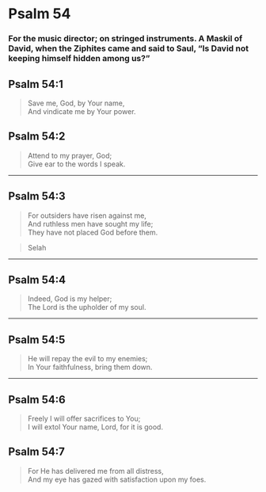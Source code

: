 # Psalm 54

### For the music director; on stringed instruments. A Maskil of David, when the Ziphites came and said to Saul, “Is David not keeping himself hidden among us?”

## Psalm 54:1

> Save me, God, by Your name,  
> And vindicate me by Your power.

## Psalm 54:2

> Attend to my prayer, God;  
> Give ear to the words I speak.

---

## Psalm 54:3

> For outsiders have risen against me,  
> And ruthless men have sought my life;  
> They have not placed God before them.

> Selah

---

## Psalm 54:4

> Indeed, God is my helper;  
> The Lord is the upholder of my soul.

---

## Psalm 54:5

> He will repay the evil to my enemies;  
> In Your faithfulness, bring them down.

---

## Psalm 54:6

> Freely I will offer sacrifices to You;  
> I will extol Your name, Lord, for it is good.

## Psalm 54:7

> For He has delivered me from all distress,  
> And my eye has gazed with satisfaction upon my foes.
